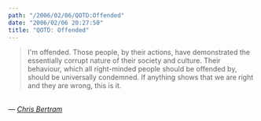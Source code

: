 ```yaml
---
path: "/2006/02/06/QOTD:Offended" 
date: "2006/02/06 20:27:50" 
title: "QOTD: Offended" 
---
```

<blockquote>I'm offended. Those people, by their actions, have demonstrated the essentially corrupt nature of their society and culture. Their behaviour, which all right-minded people should be offended by, should be universally condemned. If anything shows that we are right and they are wrong, this is it. </blockquote><br>&#8212; <cite><a href="http://crookedtimber.org/2006/02/06/im-offended/">Chris Bertram</a></cite>